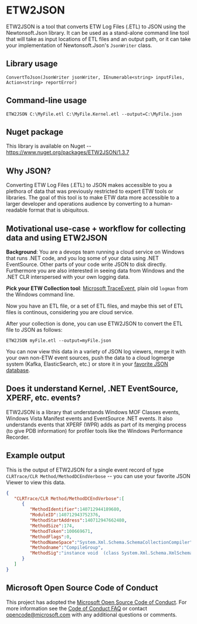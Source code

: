 # ETW2JSON

ETW2JSON is a tool that converts ETW Log Files (.ETL) to JSON using the Newtonsoft.Json library. It can be used as a stand-alone command line tool that will take as input locations of ETL files and an output path, or it can take your implementation of Newtonsoft.Json's ``JsonWriter`` class.

## Library usage

``ConvertToJson(JsonWriter jsonWriter, IEnumerable<string> inputFiles, Action<string> reportError)``

## Command-line usage

``ETW2JSON C:\MyFile.etl C:\MyFile.Kernel.etl --output=C:\MyFile.json``

## Nuget package

This library is available on Nuget -- https://www.nuget.org/packages/ETW2JSON/1.3.7

## Why JSON?

Converting ETW Log Files (.ETL) to JSON makes accessible to you a plethora of data that was previously restricted to expert ETW tools or libraries. The goal of this tool is to make ETW data more accessible to a larger developer and operations audience by converting to a human-readable format that is ubiquitous.

## Motivational use-case + workflow for collecting data and using ETW2JSON

**Background**: You are a devops team running a cloud service on Windows that runs .NET code, and you log some of your data using .NET EventSource. Other parts of your code write JSON to disk directly. Furthermore you are also interested in seeing data from Windows and the .NET CLR interspersed with your own logging data.

**Pick your ETW Collection tool**: [Microsoft TraceEvent](https://www.nuget.org/packages/Microsoft.Diagnostics.Tracing.TraceEvent/), plain old ``logman`` from the Windows command line.

Now you have an ETL file, or a set of ETL files, and maybe this set of ETL files is continous, considering you are cloud service.

After your collection is done, you can use ETW2JSON to convert the ETL file to JSON as follows:

``ETW2JSON myFile.etl --output=myFile.json``

You can now view this data in a variety of JSON log viewers, merge it with your own non-ETW event sources, push the data to a cloud logmerge system (Kafka, ElasticSearch, etc.) or store it in your [favorite JSON database](http://www.postgresql.org).


## Does it understand Kernel, .NET EventSource, XPERF, etc. events?

ETW2JSON is a library that understands Windows MOF Classes events, Windows Vista Manifest events and EventSource .NET events. It also understands events that XPERF (WPR) adds as part of its merging process (to give PDB information) for profiler tools like the Windows Performance Recorder.

## Example output

This is the output of ETW2JSON for a single event record of type ``CLRTrace/CLR Method/MethodDCEndVerbose`` -- you can use your favorite JSON Viewer to view this data.

```json
{
   "CLRTrace/CLR Method/MethodDCEndVerbose":[
      {
         "MethodIdentifier":140712944189680,
         "ModuleID":140712943752376,
         "MethodStartAddress":140712947662480,
         "MethodSize":174,
         "MethodToken":100669671,
         "MethodFlags":0,
         "MethodNameSpace":"System.Xml.Schema.SchemaCollectionCompiler",
         "Methodname":"CompileGroup",
         "MethodSig":"instance void  (class System.Xml.Schema.XmlSchemaGroup)"
      }
   ]
}
```

## Microsoft Open Source Code of Conduct

This project has adopted the [Microsoft Open Source Code of Conduct](https://opensource.microsoft.com/codeofconduct/). For more information see the [Code of Conduct FAQ](https://opensource.microsoft.com/codeofconduct/faq/) or contact [opencode@microsoft.com](mailto:opencode@microsoft.com) with any additional questions or comments.